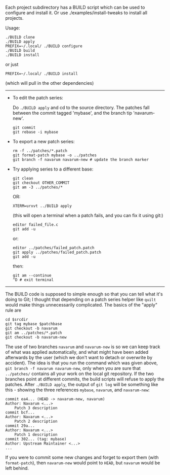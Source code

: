 Each project subdirectory has a BUILD script which can be used to
configure and install it. Or use ./examples/install-tweaks to install
all projects.

Usage:

    ./BUILD clone
    ./BUILD apply
    PREFIX=~/.local/ ./BUILD configure
    ./BUILD build
    ./BUILD install

or just

    PREFIX=~/.local/ ./BUILD install

(which will pull in the other dependencies)

----------------

* To edit the patch series:

  Do `./BUILD apply` and cd to the source directory. The patches fall
  between the commit tagged 'mybase', and the branch tip 'navarum-new'.

      git commit
      git rebase -i mybase

* To export a new patch series:

      rm -f ../patches/*.patch
      git format-patch mybase -o ../patches
      git branch -f navarum navarum-new # update the branch marker

* Try applying series to a different base:

      git clean
      git checkout OTHER_COMMIT
      git am -3 ../patches/*

  OR:

      XTERM=urxvt ../BUILD apply

  (this will open a terminal when a patch fails, and you can fix it using git:)

      editor failed_file.c
      git add -u

  or:

      editor ../patches/failed_patch.patch
      git apply ../patches/failed_patch.patch
      git add -u

  then:

      git am --continue
      ^D # exit terminal

----------------------------------------------------------------

The BUILD code is supposed to simple enough so that you can tell what
it's doing to Git; I thought that depending on a patch series helper
like `quilt` would make things unnecessarily complicated. The basics
of the "apply" rule are

    cd $srcdir
    git tag mybase $patchbase
    git checkout -b navarum
    git am ../patches/*.patch
    git checkout -b navarum-new

The use of two branches `navarum` and `navarum-new` is so we can keep
track of what was applied automatically, and what might have been
added afterwards by the user (which we don't want to detach or
overwrite by accident). The idea is that you run the command which was
given above, `git branch -f navarum navarum-new`, only when you are
sure that `../patches/` contains all your work on the local git
repository. If the two branches point at different commits, the build
scripts will refuse to apply the patches. After `./BUILD apply`, the
output of `git log` will be something like this - showing the three
references `mybase`, `navarum`, and `navarum-new`:

    commit ea4... (HEAD -> navarum-new, navarum)
    Author: Navarum <...>
        Patch 3 description
    commit bcf...
    Author: Navarum <...>
        Patch 2 description
    commit 29a...
    Author: Navarum <...>
        Patch 1 description
    commit 302... (tag: mybase)
    Author: Upstream Maintainer <...>
    ...

If you were to commit some new changes and forget to export them (with
`format-patch`), then `navarum-new` would point to `HEAD`, but
`navarum` would be left behind.
